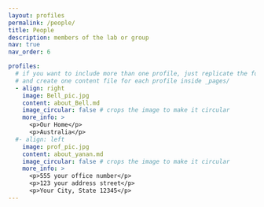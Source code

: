 ```yaml
---
layout: profiles
permalink: /people/
title: People
description: members of the lab or group
nav: true
nav_order: 6

profiles:
  # if you want to include more than one profile, just replicate the following block
  # and create one content file for each profile inside _pages/
  - align: right
    image: Bell_pic.jpg
    content: about_Bell.md
    image_circular: false # crops the image to make it circular
    more_info: >
      <p>Our Home</p>
      <p>Australia</p>
  #- align: left
    image: prof_pic.jpg
    content: about_yanan.md
    image_circular: false # crops the image to make it circular
    more_info: >
      <p>555 your office number</p>
      <p>123 your address street</p>
      <p>Your City, State 12345</p>
---
```


